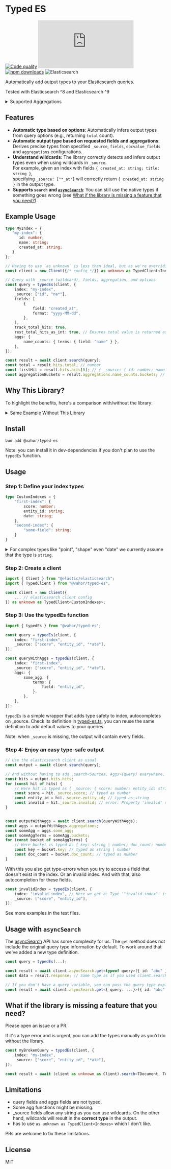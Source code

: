 # Typed ES

[![Code quality](https://github.com/vahor/typed-es/actions/workflows/quality.yml/badge.svg)](https://github.com/vahor/typed-es/actions/workflows/quality.yml)
[![Type Coverage](https://img.shields.io/badge/dynamic/json.svg?label=type-coverage&prefix=%E2%89%A5&suffix=%&query=$.typeCoverage.atLeast&uri=https%3A%2F%2Fraw.githubusercontent.com%2FVahor%2Ftyped-es%2Fmain%2Fpackage.json)](https://github.com/Vahor/typed-es)
[![npm downloads](https://img.shields.io/npm/dm/%40vahor%2Ftyped-es)](https://www.npmjs.com/package/@vahor/typed-es)
![Elasticsearch](https://img.shields.io/badge/dynamic/json?url=https%3A%2F%2Fraw.githubusercontent.com%2FVahor%2Ftyped-es%2Frefs%2Fheads%2Fmain%2Fpackage.json&query=%24.devDependencies.%40elastic%2Felasticsearch&logo=elasticsearch&label=Elasticsearch
)


Automatically add output types to your Elasticsearch queries.

Tested with Elasticsearch ^8 and Elasticsearch ^9

<details>
<summary>Supported Aggregations</summary>

### Bucket Aggregations
| Aggregation | Status | Documentation |
|-------------|--------|---------------|
| Adjacency Matrix | ✅ | [docs](https://www.elastic.co/docs/reference/aggregations/search-aggregations-bucket-adjacency-matrix-aggregation) |
| Auto Date Histogram | ✅ | [docs](https://www.elastic.co/docs/reference/aggregations/search-aggregations-bucket-autodatehistogram-aggregation) |
| Categorize Text | ✅ | [docs](https://www.elastic.co/docs/reference/aggregations/search-aggregations-bucket-categorize-text-aggregation) |
| Children | ✅ | [docs](https://www.elastic.co/docs/reference/aggregations/search-aggregations-bucket-children-aggregation) |
| Composite | ✅ | [docs](https://www.elastic.co/docs/reference/aggregations/search-aggregations-bucket-composite-aggregation) |
| Date Histogram | ✅ | [docs](https://www.elastic.co/docs/reference/aggregations/search-aggregations-bucket-datehistogram-aggregation) |
| Date Range | ✅ | [docs](https://www.elastic.co/docs/reference/aggregations/search-aggregations-bucket-daterange-aggregation) |
| Diversified Sampler | ❌ | [docs](https://www.elastic.co/docs/reference/aggregations/search-aggregations-bucket-diversified-sampler-aggregation) |
| Filter | ✅ | [docs](https://www.elastic.co/docs/reference/aggregations/search-aggregations-bucket-filter-aggregation) |
| Filters | ✅ | [docs](https://www.elastic.co/docs/reference/aggregations/search-aggregations-bucket-filters-aggregation) |
| Frequent Item Sets | ❌ | [docs](https://www.elastic.co/docs/reference/aggregations/search-aggregations-bucket-frequent-item-sets-aggregation) |
| Geohash Grid | ✅ | [docs](https://www.elastic.co/docs/reference/aggregations/search-aggregations-bucket-geohashgrid-aggregation) |
| Geohex Grid | ✅ | [docs](https://www.elastic.co/docs/reference/aggregations/search-aggregations-bucket-geohexgrid-aggregation) |
| Geotile Grid | ✅ | [docs](https://www.elastic.co/docs/reference/aggregations/search-aggregations-bucket-geotilegrid-aggregation) |
| Global | ❌ | [docs](https://www.elastic.co/docs/reference/aggregations/search-aggregations-bucket-global-aggregation) |
| Histogram | ✅ | [docs](https://www.elastic.co/docs/reference/aggregations/search-aggregations-bucket-histogram-aggregation) |
| IP Prefix | ✅ | [docs](https://www.elastic.co/docs/reference/aggregations/search-aggregations-bucket-ipprefix-aggregation) |
| IP Range | ✅ | [docs](https://www.elastic.co/docs/reference/aggregations/search-aggregations-bucket-iprange-aggregation) |
| Missing | ✅ | [docs](https://www.elastic.co/docs/reference/aggregations/search-aggregations-bucket-missing-aggregation) |
| Multi Terms | ❌ | [docs](https://www.elastic.co/docs/reference/aggregations/search-aggregations-bucket-multi-terms-aggregation) |
| Parent | ✅ | [docs](https://www.elastic.co/docs/reference/aggregations/search-aggregations-bucket-parent-aggregation) |
| Nested | ✅ | [docs](https://www.elastic.co/docs/reference/aggregations/search-aggregations-bucket-nested-aggregation) |
| Random Sampler | ✅ | [docs](https://www.elastic.co/docs/reference/aggregations/search-aggregations-random-sampler-aggregation) |
| Range | ✅ | [docs](https://www.elastic.co/docs/reference/aggregations/search-aggregations-bucket-range-aggregation) |
| Rare Terms | ❌ | [docs](https://www.elastic.co/docs/reference/aggregations/search-aggregations-bucket-rare-terms-aggregation) |
| Reverse Nested | ✅ | [docs](https://www.elastic.co/docs/reference/aggregations/search-aggregations-bucket-reverse-nested-aggregation) |
| Sampler | ✅ | [docs](https://www.elastic.co/docs/reference/aggregations/search-aggregations-bucket-sampler-aggregation) |
| Significant Terms | ❌ | [docs](https://www.elastic.co/docs/reference/aggregations/search-aggregations-bucket-significantterms-aggregation) |
| Significant Text | ✅ | [docs](https://www.elastic.co/docs/reference/aggregations/search-aggregations-bucket-significanttext-aggregation) |
| Terms | ✅ | [docs](https://www.elastic.co/docs/reference/aggregations/search-aggregations-bucket-terms-aggregation) |
| Time Series | ❌ | [docs](https://www.elastic.co/docs/reference/aggregations/search-aggregations-bucket-time-series-aggregation) |
| Variable Width Histogram | ✅ | [docs](https://www.elastic.co/docs/reference/aggregations/search-aggregations-bucket-variablewidthhistogram-aggregation) |

### Metrics Aggregations
| Aggregation | Status | Documentation |
|-------------|--------|---------------|
| Avg | ✅ | [docs](https://www.elastic.co/docs/reference/aggregations/search-aggregations-metrics-avg-aggregation) |
| Boxplot | ✅ | [docs](https://www.elastic.co/docs/reference/aggregations/search-aggregations-metrics-boxplot-aggregation) |
| Cardinality | ✅ | [docs](https://www.elastic.co/docs/reference/aggregations/search-aggregations-metrics-cardinality-aggregation) |
| Cartesian Bounds | ❌ | [docs](https://www.elastic.co/docs/reference/aggregations/search-aggregations-metrics-cartesian-bounds-aggregation) |
| Cartesian Centroid | ✅ | [docs](https://www.elastic.co/docs/reference/aggregations/search-aggregations-metrics-cartesian-centroid-aggregation) |
| Extended Stats | ✅ | [docs](https://www.elastic.co/docs/reference/aggregations/search-aggregations-metrics-extendedstats-aggregation) |
| Geo Bounds | ✅ | [docs](https://www.elastic.co/docs/reference/aggregations/search-aggregations-metrics-geobounds-aggregation) |
| Geo Centroid | ✅ | [docs](https://www.elastic.co/docs/reference/aggregations/search-aggregations-metrics-geocentroid-aggregation) |
| Geo Line | ✅ | [docs](https://www.elastic.co/docs/reference/aggregations/search-aggregations-metrics-geo-line) |
| Matrix Stats | ✅ | [docs](https://www.elastic.co/docs/reference/aggregations/search-aggregations-matrix-stats-aggregation) |
| Max | ✅ | [docs](https://www.elastic.co/docs/reference/aggregations/search-aggregations-metrics-max-aggregation) |
| Median Absolute Deviation | ✅ | [docs](https://www.elastic.co/docs/reference/aggregations/search-aggregations-metrics-median-absolute-deviation-aggregation) |
| Min | ✅ | [docs](https://www.elastic.co/docs/reference/aggregations/search-aggregations-metrics-min-aggregation) |
| Percentile Ranks | ✅ | [docs](https://www.elastic.co/docs/reference/aggregations/search-aggregations-metrics-percentile-rank-aggregation) |
| Percentiles | ✅ | [docs](https://www.elastic.co/docs/reference/aggregations/search-aggregations-metrics-percentile-aggregation) |
| Rate | ✅ | [docs](https://www.elastic.co/docs/reference/aggregations/search-aggregations-metrics-rate-aggregation) |
| Scripted Metric | ✅ | [docs](https://www.elastic.co/docs/reference/aggregations/search-aggregations-metrics-scripted-metric-aggregation) |
| Stats | ✅ | [docs](https://www.elastic.co/docs/reference/aggregations/search-aggregations-metrics-stats-aggregation) |
| String Stats | ✅ | [docs](https://www.elastic.co/docs/reference/aggregations/search-aggregations-metrics-string-stats-aggregation) |
| Sum | ✅ | [docs](https://www.elastic.co/docs/reference/aggregations/search-aggregations-metrics-sum-aggregation) |
| T-Test | ❌ | [docs](https://www.elastic.co/docs/reference/aggregations/search-aggregations-metrics-ttest-aggregation) |
| Top Hits | ✅ | [docs](https://www.elastic.co/docs/reference/aggregations/search-aggregations-metrics-top-hits-aggregation) |
| Top Metrics | ✅ | [docs](https://www.elastic.co/docs/reference/aggregations/search-aggregations-metrics-top-metrics) |
| Value Count | ✅ | [docs](https://www.elastic.co/docs/reference/aggregations/search-aggregations-metrics-valuecount-aggregation) |
| Weighted Avg | ✅ | [docs](https://www.elastic.co/docs/reference/aggregations/search-aggregations-metrics-weight-avg-aggregation) |

### Pipeline Aggregations
| Aggregation | Status | Documentation |
|-------------|--------|---------------|
| Average Bucket | ❌ | [docs](https://www.elastic.co/docs/reference/aggregations/search-aggregations-pipeline-avg-bucket-aggregation) |
| Bucket Script | ❌ | [docs](https://www.elastic.co/docs/reference/aggregations/search-aggregations-pipeline-bucket-script-aggregation) |
| Bucket Count K-S Test | ❌ | [docs](https://www.elastic.co/docs/reference/aggregations/search-aggregations-bucket-count-ks-test-aggregation) |
| Bucket Correlation | ❌ | [docs](https://www.elastic.co/docs/reference/aggregations/search-aggregations-bucket-correlation-aggregation) |
| Bucket Selector | ❌ | [docs](https://www.elastic.co/docs/reference/aggregations/search-aggregations-pipeline-bucket-selector-aggregation) |
| Bucket Sort | ✅ | [docs](https://www.elastic.co/docs/reference/aggregations/search-aggregations-pipeline-bucket-sort-aggregation) |
| Change Point | ❌ | [docs](https://www.elastic.co/docs/reference/aggregations/search-aggregations-change-point-aggregation) |
| Cumulative Cardinality | ❌ | [docs](https://www.elastic.co/docs/reference/aggregations/search-aggregations-pipeline-cumulative-cardinality-aggregation) |
| Cumulative Sum | ❌ | [docs](https://www.elastic.co/docs/reference/aggregations/search-aggregations-pipeline-cumulative-sum-aggregation) |
| Derivative | ❌ | [docs](https://www.elastic.co/docs/reference/aggregations/search-aggregations-pipeline-derivative-aggregation) |
| Extended Stats Bucket | ❌ | [docs](https://www.elastic.co/docs/reference/aggregations/search-aggregations-pipeline-extended-stats-bucket-aggregation) |
| Inference | ❌ | [docs](https://www.elastic.co/docs/reference/aggregations/search-aggregations-pipeline-inference-bucket-aggregation) |
| Max Bucket | ❌ | [docs](https://www.elastic.co/docs/reference/aggregations/search-aggregations-pipeline-max-bucket-aggregation) |
| Min Bucket | ❌ | [docs](https://www.elastic.co/docs/reference/aggregations/search-aggregations-pipeline-min-bucket-aggregation) |
| Moving Average | ❌ | [docs](https://www.elastic.co/docs/reference/aggregations/search-aggregations-pipeline-movfn-aggregation) |
| Moving Function | ❌ | [docs](https://www.elastic.co/docs/reference/aggregations/search-aggregations-pipeline-movfn-aggregation) |
| Moving Percentiles | ❌ | [docs](https://www.elastic.co/docs/reference/aggregations/search-aggregations-pipeline-moving-percentiles-aggregation) |
| Normalize | ❌ | [docs](https://www.elastic.co/docs/reference/aggregations/search-aggregations-pipeline-normalize-aggregation) |
| Percentiles Bucket | ❌ | [docs](https://www.elastic.co/docs/reference/aggregations/search-aggregations-pipeline-percentiles-bucket-aggregation) |
| Serial Differencing | ❌ | [docs](https://www.elastic.co/docs/reference/aggregations/search-aggregations-pipeline-serialdiff-aggregation) |
| Stats Bucket | ❌ | [docs](https://www.elastic.co/docs/reference/aggregations/search-aggregations-pipeline-stats-bucket-aggregation) |
| Sum Bucket | ❌ | [docs](https://www.elastic.co/docs/reference/aggregations/search-aggregations-pipeline-sum-bucket-aggregation) |

</details>

## Features
- **Automatic type based on options**: Automatically infers output types from query options (e.g., returning `total` count).  
- **Automatic output type based on requested fields and aggregations**: Derives precise types from specified `_source`, `fields`, `docvalue_fields` and `aggregations` configurations.  
- **Understand wildcards**: The library correctly detects and infers output types even when using wildcards in `_source`.  
  For example, given an index with fields `{ created_at: string; title: string }`,  
  specifying `_source: ["*_at"]` will correctly return `{ created_at: string }` in the output type.  
- **Supports `search` and [`asyncSearch`](#usage-with-asyncsearch)**: You can still use the native types if something goes wrong (see [What if the library is missing a feature that you need?](#what-if-the-library-is-missing-a-feature-that-you-need)).

## Example Usage
```ts
type MyIndex = {
   "my-index": {
      id: number;
      name: string;
      created_at: string;
   }
};

// Having to use `as unknown` is less than ideal, but as we're overriding types, typescript isn't very happy
const client = new Client({/* config */}) as unknown as TypedClient<Indexes>;

// Query with _source (wildcard), fields, aggregation, and options
const query = typedEs(client, {
	index: "my-index",
	_source: ["id", "na*"],
	fields: [
		{
			field: "created_at",
			format: "yyyy-MM-dd",
		},
	],
	track_total_hits: true,
	rest_total_hits_as_int: true, // Ensures total value is returned as a number
	aggs: {
		name_counts: { terms: { field: "name" } },
	},
});

const result = await client.search(query);
const total = result.hits.total; // number
const firstHit = result.hits.hits[0]; // { _source: { id: number; name: string}, fields: { created_at: string[] } }
const aggregationBuckets = result.aggregations.name_counts.buckets; // Array<{ key: string | number; doc_count: number; }>
```

## Why This Library?
To highlight the benefits, here's a comparison with/without the library:

<details>
<summary>Same Example Without This Library</summary>

#### Without providing any types

```ts
const result = await client.search(query);
const total = result.hits.total; // number | estypes.SearchTotalHits | undefined
const firstHit = result.hits.hits[0]._source; // unknown
const aggregationBuckets = result.aggregations!.name_counts.buckets; // any, ts error: Object is possibly 'undefined'.
```

#### With manual type definitions

```ts
const result = await client.search<
  { id: number; created_at: string; },
  {
    name_counts: {
      buckets: Array<{ key: string; doc_count: number }>;
    };
  }
>(query);

const total = result.hits.total; // number | estypes.SearchTotalHits | undefined
const firstHit = result.hits.hits[0]; // { _source: { id: number; created_at: string; } | undefined, fields: Record<string, unknown> }
const aggregationBuckets = result.aggregations!.name_counts.buckets; // Array<{ key: string; doc_count: number; }>
```

#### With @vahor/typed-es

```ts
// Automatic type inference - no manual definitions needed
const result = await client.search(query);
const total = result.hits.total; // number
const firstHit = result.hits.hits[0]._source; // { id: number; created_at: string }
const aggregationBuckets = result.aggregations.name_counts.buckets; // Array<{ key: string | number; doc_count: number }> 
```

</details>

## Install

```bash
bun add @vahor/typed-es
```

Note: you can install it in dev-dependencies if you don't plan to use the `typedEs` function.

## Usage


### Step 1: Define your index types

```ts
type CustomIndexes = {
    "first-index": {
        score: number;
        entity_id: string;
        date: string;
    },
    "second-index": {
        "some-field": string;
    }
}
```

<details>
    <summary>For complex types like "point", "shape" even "date" we currently assume that the type is <code>string</code>.</summary>

ex:
```json
{
    "mappings": {
        "properties": {
            "location": {
                "type": "point"
            },
            "date": {
                "type": "date"
            }
        }
    }
}
```

would give:

```ts
type CustomIndexes = {
	"first-index": {
		location: string;
		date: string;
	};
};
```

</details>

### Step 2: Create a client

```ts
import { Client } from "@elastic/elasticsearch";
import { TypedClient } from "@vahor/typed-es";

const client = new Client({
    ... // elasticsearch client config
}) as unknown as TypedClient<CustomIndexes>;
```

### Step 3: Use the typedEs function

```ts
import { typedEs } from "@vahor/typed-es";

const query = typedEs(client, {
    index: "first-index",
    _source: ["score", "entity_id", "*ate"],
});

const queryWithAggs = typedEs(client, {
    index: "first-index",
    _source: ["score", "entity_id", "*ate"],
    aggs: {
        some_agg: {
            terms: {
                field: "entity_id",
            },
        },
    },
});
```

`typedEs` is a simple wrapper that adds type safety to index, autocompletes on _source. 
Check its definition in [typed-es.ts](./src/typed-es.ts), you can reuse the same definition to add default values to your queries.

Note: when `_source` is missing, the output will contain every fields.

### Step 4: Enjoy an easy type-safe output

```ts
// Use the elasticsearch client as usual
const output = await client.search(query);

// And without having to add .search<Sources, Aggs>(query) everywhere, you now have access to the correct types
const hits = output.hits.hits;
for (const hit of hits) {
    // Here hit is typed as { _source: { score: number; entity_id: string, date: string } }
    const score = hit._source.score; // typed as number
    const entity_id = hit._source.entity_id; // typed as string
    const invalid = hit._source.invalid; // error: Property 'invalid' does not exist on type '{ score: number; entity_id: string; }'
}


const outputWithAggs = await client.search(queryWithAggs);
const aggs = outputWithAggs.aggregations;
const someAgg = aggs.some_agg;
const someAggTerms = someAgg.buckets;
for (const bucket of someAggTerms) {
    // Here bucket is typed as { key: string | number; doc_count: number }
    const key = bucket.key; // typed as string | number
    const doc_count = bucket.doc_count; // typed as number
}
```

With this you also get type-errors when you try to access a field that doesn't exist in the index. Or an invalid index.
And with that, also autocompletion for these fields.
```ts
const invalidIndex = typedEs(client, {
    index: "invalid-index", // Here we get a: Type '"invalid-index"' is not assignable to type '"first-index" | "second-index"'. 
    _source: ["score", "entity_id"],
});
```

See more examples in the test files.

## Usage with `asyncSearch`

The [asyncSearch](https://www.elastic.co/docs/api/doc/elasticsearch/operation/operation-async-search-get) API has some complexity for us. The `get` method does not include the original query type information by default.
To work around that we've added a new type definition.

```typescript
const query = typedEs(...);

const result = await client.asyncSearch.get<typeof query>({ id: "abc" });
const data = result.response; // Same type as if you used client.search(query);

// If you don't have a query variable, you can pass the query type explicitly.
const result = await client.asyncSearch.get<{ query: ...}>({ id: "abc" });
```

## What if the library is missing a feature that you need?

Please open an issue or a PR.

If it's a type error and is urgent, you can add the types manually as you'd do without the library.

```typescript
const myBrokenQuery = typedEs(client, {
    index: "my-index",
    _source: ["score", "entity_id", "*ate"],
});

const result = await (client as unknown as Client).search<TDocument, TAggregations>(myBrokenQuery); // With the `as Client` cast you are now using the native types
```

## Limitations

- query fields and aggs fields are not typed.
- Some agg functions might be missing.
- _source fields allow any string as you can use wildcards. On the other hand, wildcards will result in the **correct type** in the output.
- has to use `as unknown as TypedClient<Indexes>` which I don't like.


PRs are welcome to fix these limitations.

## License

MIT

